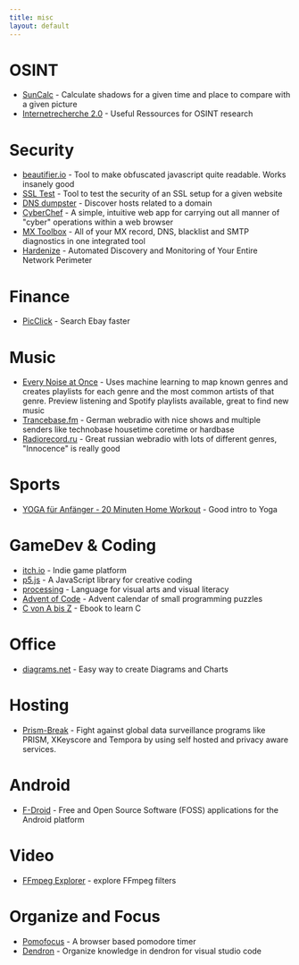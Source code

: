 ```yaml
---
title: misc
layout: default
---
```


# OSINT
* [SunCalc](https://www.suncalc.org) - Calculate shadows for a given time and place to compare with a given picture
* [Internetrecherche 2.0](https://start.me/p/ek2p4x/internetrecherche-2-0) - Useful Ressources for OSINT research 

# Security
* [beautifier.io](https://beautifier.io/) - Tool to make obfuscated javascript quite readable. Works insanely good
* [SSL Test](https://www.ssllabs.com/ssltest/) - Tool to test the security of an SSL setup for a given website
* [DNS dumpster](https://dnsdumpster.com/) - Discover hosts related to a domain
* [CyberChef](https://gchq.github.io/CyberChef/) - A simple, intuitive web app for carrying out all manner of "cyber" operations within a web browser
* [MX Toolbox](https://mxtoolbox.com/SuperTool.aspx) - All of your MX record, DNS, blacklist and SMTP diagnostics in one integrated tool
* [Hardenize](https://www.hardenize.com/) - Automated Discovery and Monitoring of Your Entire Network Perimeter

# Finance
* [PicClick](https://picclick.de/) - Search Ebay faster

# Music
* [Every Noise at Once](https://everynoise.com/) - Uses machine learning to map known genres and creates playlists for each genre and the most common artists of that genre. Preview listening and Spotify playlists available, great to find new music
* [Trancebase.fm](https://www.trancebase.fm/) - German webradio with nice shows and multiple senders like technobase housetime coretime or hardbase
* [Radiorecord.ru](https://www.radiorecord.ru/) - Great russian webradio with lots of different genres, "Innocence" is really good

# Sports
* [YOGA für Anfänger - 20 Minuten Home Workout](https://www.youtube.com/watch?v=UErN1VLCXC0) - Good intro to Yoga

# GameDev & Coding
* [itch.io](https://itch.io/) - Indie game platform
* [p5.js](https://p5js.org/) - A JavaScript library for creative coding
* [processing](https://processing.org/) - Language for visual arts and visual literacy
* [Advent of Code](https://adventofcode.com/) - Advent calendar of small programming puzzles
* [C von A bis Z](https://openbook.rheinwerk-verlag.de/c_von_a_bis_z/000_c_vorwort_001.htm#mj764cb3fd439d3b95d1843e7c7d17f235) - Ebook to learn C

# Office
* [diagrams.net](https://app.diagrams.net/) - Easy way to create Diagrams and Charts

# Hosting
* [Prism-Break](https://prism-break.org/en/) - Fight against global data surveillance programs like PRISM, XKeyscore and Tempora by using self hosted and privacy aware services.

# Android
* [F-Droid](https://f-droid.org/) - Free and Open Source Software (FOSS) applications for the Android platform

# Video
* [FFmpeg Explorer](https://ffmpeg.lav.io/) - explore FFmpeg filters

# Organize and Focus
* [Pomofocus](https://pomofocus.io/) - A browser based pomodore timer
* [Dendron](https://www.dendron.so/) - Organize knowledge in dendron for visual studio code
